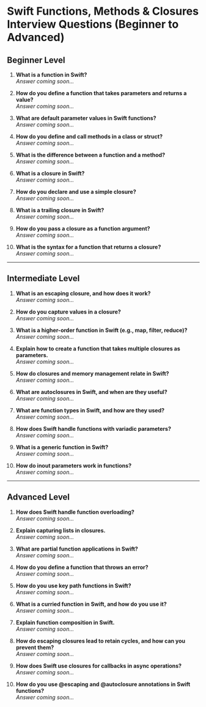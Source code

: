 # Swift Functions, Methods & Closures Interview Questions (Beginner to Advanced)

## Beginner Level

1. **What is a function in Swift?**  
   *Answer coming soon...*

2. **How do you define a function that takes parameters and returns a value?**  
   *Answer coming soon...*

3. **What are default parameter values in Swift functions?**  
   *Answer coming soon...*

4. **How do you define and call methods in a class or struct?**  
   *Answer coming soon...*

5. **What is the difference between a function and a method?**  
   *Answer coming soon...*

6. **What is a closure in Swift?**  
   *Answer coming soon...*

7. **How do you declare and use a simple closure?**  
   *Answer coming soon...*

8. **What is a trailing closure in Swift?**  
   *Answer coming soon...*

9. **How do you pass a closure as a function argument?**  
   *Answer coming soon...*

10. **What is the syntax for a function that returns a closure?**  
    *Answer coming soon...*

---

## Intermediate Level

1. **What is an escaping closure, and how does it work?**  
    *Answer coming soon...*

2. **How do you capture values in a closure?**  
    *Answer coming soon...*

3. **What is a higher-order function in Swift (e.g., map, filter, reduce)?**  
    *Answer coming soon...*

4. **Explain how to create a function that takes multiple closures as parameters.**  
    *Answer coming soon...*

5. **How do closures and memory management relate in Swift?**  
    *Answer coming soon...*

6. **What are autoclosures in Swift, and when are they useful?**  
    *Answer coming soon...*

7. **What are function types in Swift, and how are they used?**  
    *Answer coming soon...*

8. **How does Swift handle functions with variadic parameters?**  
    *Answer coming soon...*

9. **What is a generic function in Swift?**  
    *Answer coming soon...*

10. **How do inout parameters work in functions?**  
    *Answer coming soon...*

---

## Advanced Level

1. **How does Swift handle function overloading?**  
    *Answer coming soon...*

2. **Explain capturing lists in closures.**  
    *Answer coming soon...*

3. **What are partial function applications in Swift?**  
    *Answer coming soon...*

4. **How do you define a function that throws an error?**  
    *Answer coming soon...*

5. **How do you use key path functions in Swift?**  
    *Answer coming soon...*

6. **What is a curried function in Swift, and how do you use it?**  
    *Answer coming soon...*

7. **Explain function composition in Swift.**  
    *Answer coming soon...*

8. **How do escaping closures lead to retain cycles, and how can you prevent them?**  
    *Answer coming soon...*

9. **How does Swift use closures for callbacks in async operations?**  
    *Answer coming soon...*

10. **How do you use @escaping and @autoclosure annotations in Swift functions?**  
    *Answer coming soon...*
